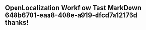 <properties
ms.topic="hero-topic"
ms.test1="hero-topic"
ms.test2="test"/>


## OpenLocalization Workflow Test MarkDown 648b6701-eaa8-408e-a919-dfcd7a12176d thanks!



<!--HONumber=Jul16_HO3-->


